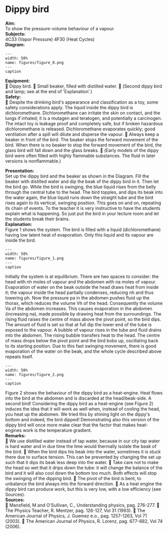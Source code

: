 # Dippy bird 
    
<b> Aim: </b>  
 To show the pressure-volume behaviour of a vapour.    
<b> Subjects: </b>  
 4C33 (Vapor Pressure) 4F30 (Heat Cycles)   
<b> Diagram: </b>  
   
```{figure} figures/figure_0.png  
---  
width: 50%  
name: figures/figure_0.png  
---  
caption  
``` 
     
<b> Equipment: </b>  
  Dippy bird.  Small beaker, filled with distilled water.  (Second dippy bird and lamp; see at the end of 'Explanation'.)   
<b> Safety: </b>  
  Despite the drinking bird's appearance and classification as a toy, some safety considerations apply. The liquid inside the dippy bird is dichloromethane. Dichloromethane can irritate the skin on contact, and the lungs if inhaled; it is a mutagen and teratogen, and potentially a carcinogen. The intact toy is leakage proof and completely safe, but if broken hazardous dichloromethane is released. Dichloromethane evaporates quickly; good ventilation after a spill will dilute and disperse the vapour.  Always keep a beaker in front of the bird. The beaker stops the forward movement of the bird. When there is no beaker to stop the forward movement of the bird, the glass bird will fall down and the glass breaks.  (Early models of the dippy bird were often filled with highly flammable substances. The fluid in later versions is nonflammable.)
     
<b> Presentation: </b>  
 Set up the dippy bird and the beaker as shown in the Diagram. Fill the beaker with distilled water and dip the beak of the dippy bird in it. Then let the bird go. While the bird is swinging, the blue liquid rises from the belly through the central tube to the head. The bird topples, and dips its beak into the water again, the blue liquid runs down the straight tube and the bird rises again to its vertical, swinging position. This goes on and on, repeating its chain of events. To the teacher it is very instructive to have the students explain what is happening. So just put the bird in your lecture room and let the students break their brains.    
<b> Explanation: </b>  
 Figure 1 shows the system. The bird is filled with a liquid (dichloromethane) having low latent heat of evaporation. Only this liquid and its vapour are inside the bird.     
```{figure} figures/figure_1.png  
---  
width: 50%  
name: figures/figure_1.png  
---  
caption  
``` 
 Initially the system is at equilibrium. There are two spaces to consider: the head with nh moles of vapour and the abdomen with na moles of vapour. Evaporation of water on the beak outside the head draws heat from inside it; the vapour inside the head partially condenses, reducing nh and thus lowering ph. Now the pressure pa in the abdomen pushes fluid up the thorax, which reduces the volume Vh of the head. Consequently the volume Va of the abdomen increases. This causes evaporation in the abdomen (increasing na), made possible by drawing heat from the surroundings. The rising fluid raises the centre of mass above the pivot point, so the bird dips. The amount of fluid is set so that at full dip the lower end of the tube is exposed to the vapour. A bubble of vapour rises in the tube and fluid drains into the abdomen. The rising bubble transfers heat to the head. The centre of mass drops below the pivot point and the bird bobs up, oscillating back to its starting position. Due to this fast swinging movement, there is good evaporation of the water on the beak, and the whole cycle described above repeats itself.     
```{figure} figures/figure_2.png  
---  
width: 50%  
name: figures/figure_2.png  
---  
caption  
``` 
 Figure 2 shows the behaviour of the dippy bird as a heat-engine. Heat flows into the bird at the abdomen and is discarded at the head/beak-side.   A second bird! Considering the dippy bird as a heat-engine (see Figure 2) induces the idea that it will work as well when, instead of cooling the head, you heat up the abdomen. We tried this by shining light on the dippy's bottom and indeed, the bird dipped! Demonstrating also this version of the dippy bird will once more make clear that the factor that makes heat-engines work is the temperature gradient.   
<b> Remarks: </b>  
  We use distilled water instead of tap water, because in our city tap water is hard water and in due time the lime would thermally isolate the beak of the bird.  When the bird dips his beak into the water, sometimes it is stuck there due to surface tension. This can be prevented by changing the set up such that it dips its beak less deep into the water.  Take care not to make the head so wet that it drips down the tube: it will change the balance of the bird and it will also cool down the bottom too much. Both effects will stop the swinging of the dipping bird.  The pivot of the bird is bent, to unbalance the bird always into the forward direction.  As a heat engine the dippy bird can produce work, but this is very low, with a low efficiency (see Sources).   
<b> Sources: </b>  
  Mansfield, M and O'Sullivan, C., Understanding physics, pag. 276-277.  The Physics Teacher, R. Mentzer, pag. 126-127, Vol 31 (1993).  The American Journal of Physics, J. Guemez e.o., pag. 1257-1263, Vol 71 (2003).  The American Journal of Physics, R. Lorenz, pag. 677-682, Vol 74 (2006).  